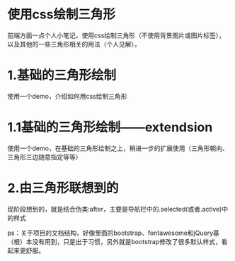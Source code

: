 # 使用css绘制三角形
前端方面一点个人小笔记，使用css绘制三角形（不使用背景图片或图片标签），以及其他的一些三角形相关的用法（个人见解）。

# 1.基础的三角形绘制
使用一个demo，介绍如何用css绘制三角形

# 1.1基础的三角形绘制——extendsion
使用一个demo，在基础的三角形绘制之上，稍进一步的扩展使用（三角形朝向、三角形三边随意指定等等）

# 2.由三角形联想到的
现阶段想到的，就是结合伪类:after，主要是导航栏中的.selected(或者.active)中的样式

ps：关于项目的文档结构，好像里面的bootstrap、fontawesome和jQuery基（根）本没有用到，只是出于习惯，另外就是bootstrap修改了很多默认样式，看起来更舒服。
